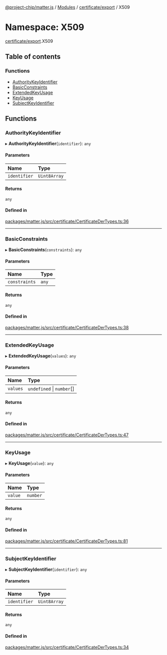 [@project-chip/matter.js](../README.md) / [Modules](../modules.md) / [certificate/export](certificate_export.md) / X509

# Namespace: X509

[certificate/export](certificate_export.md).X509

## Table of contents

### Functions

- [AuthorityKeyIdentifier](certificate_export.X509.md#authoritykeyidentifier)
- [BasicConstraints](certificate_export.X509.md#basicconstraints)
- [ExtendedKeyUsage](certificate_export.X509.md#extendedkeyusage)
- [KeyUsage](certificate_export.X509.md#keyusage)
- [SubjectKeyIdentifier](certificate_export.X509.md#subjectkeyidentifier)

## Functions

### AuthorityKeyIdentifier

▸ **AuthorityKeyIdentifier**(`identifier`): `any`

#### Parameters

| Name | Type |
| :------ | :------ |
| `identifier` | `Uint8Array` |

#### Returns

`any`

#### Defined in

[packages/matter.js/src/certificate/CertificateDerTypes.ts:36](https://github.com/project-chip/matter.js/blob/5f71eedebdb9fa54338bde320c311bb359b7455d/packages/matter.js/src/certificate/CertificateDerTypes.ts#L36)

___

### BasicConstraints

▸ **BasicConstraints**(`constraints`): `any`

#### Parameters

| Name | Type |
| :------ | :------ |
| `constraints` | `any` |

#### Returns

`any`

#### Defined in

[packages/matter.js/src/certificate/CertificateDerTypes.ts:38](https://github.com/project-chip/matter.js/blob/5f71eedebdb9fa54338bde320c311bb359b7455d/packages/matter.js/src/certificate/CertificateDerTypes.ts#L38)

___

### ExtendedKeyUsage

▸ **ExtendedKeyUsage**(`values`): `any`

#### Parameters

| Name | Type |
| :------ | :------ |
| `values` | `undefined` \| `number`[] |

#### Returns

`any`

#### Defined in

[packages/matter.js/src/certificate/CertificateDerTypes.ts:47](https://github.com/project-chip/matter.js/blob/5f71eedebdb9fa54338bde320c311bb359b7455d/packages/matter.js/src/certificate/CertificateDerTypes.ts#L47)

___

### KeyUsage

▸ **KeyUsage**(`value`): `any`

#### Parameters

| Name | Type |
| :------ | :------ |
| `value` | `number` |

#### Returns

`any`

#### Defined in

[packages/matter.js/src/certificate/CertificateDerTypes.ts:81](https://github.com/project-chip/matter.js/blob/5f71eedebdb9fa54338bde320c311bb359b7455d/packages/matter.js/src/certificate/CertificateDerTypes.ts#L81)

___

### SubjectKeyIdentifier

▸ **SubjectKeyIdentifier**(`identifier`): `any`

#### Parameters

| Name | Type |
| :------ | :------ |
| `identifier` | `Uint8Array` |

#### Returns

`any`

#### Defined in

[packages/matter.js/src/certificate/CertificateDerTypes.ts:34](https://github.com/project-chip/matter.js/blob/5f71eedebdb9fa54338bde320c311bb359b7455d/packages/matter.js/src/certificate/CertificateDerTypes.ts#L34)
